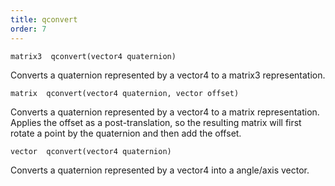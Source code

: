 ```yaml
---
title: qconvert
order: 7
---
```

`matrix3  qconvert(vector4 quaternion)`

Converts a quaternion represented by a vector4 to a matrix3 representation.

`matrix  qconvert(vector4 quaternion, vector offset)`

Converts a quaternion represented by a vector4 to a matrix representation.
Applies the offset as a post-translation, so the resulting matrix will
first rotate a point by the quaternion and then add the offset.

`vector  qconvert(vector4 quaternion)`

Converts a quaternion represented by a vector4 into a angle/axis vector.

